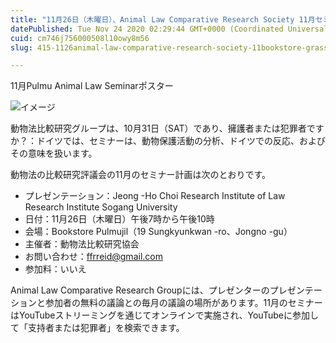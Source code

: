 ```yaml
---
title: "11月26日（木曜日）、Animal Law Comparative Research Society 11月セミナーがBookstore Grassで開催されました。"
datePublished: Tue Nov 24 2020 02:29:44 GMT+0000 (Coordinated Universal Time)
cuid: cm746j756000508l10owy8m56
slug: 415-1126animal-law-comparative-research-society-11bookstore-grass

---
```



11月Pulmu Animal Law Seminarポスター

![イメージ](https://cdn.hashnode.com/res/hashnode/image/upload/v1739501920472/e198f6a3-56fb-4349-8aaf-5d3d2e9aa27e.png)

動物法比較研究グループは、10月31日（SAT）であり、擁護者または犯罪者ですか？：ドイツでは、セミナーは、動物保護活動の分析、ドイツでの反応、およびその意味を扱います。

動物法の比較研究評議会の11月のセミナー計画は次のとおりです。

- プレゼンテーション：Jeong -Ho Choi Research Institute of Law Research Institute Sogang University
- 日付：11月26日（木曜日）午後7時から午後10時
- 会場：Bookstore Pulmujil（19 Sungkyunkwan -ro、Jongno -gu）
- 主催者：動物法比較研究協会
- お問い合わせ：ffrreid@gmail.com
- 参加料：いいえ

Animal Law Comparative Research Groupには、プレゼンターのプレゼンテーションと参加者の無料の議論との毎月の議論の場所があります。11月のセミナーはYouTubeストリーミングを通じてオンラインで実施され、YouTubeに参加して「支持者または犯罪者」を検索できます。
